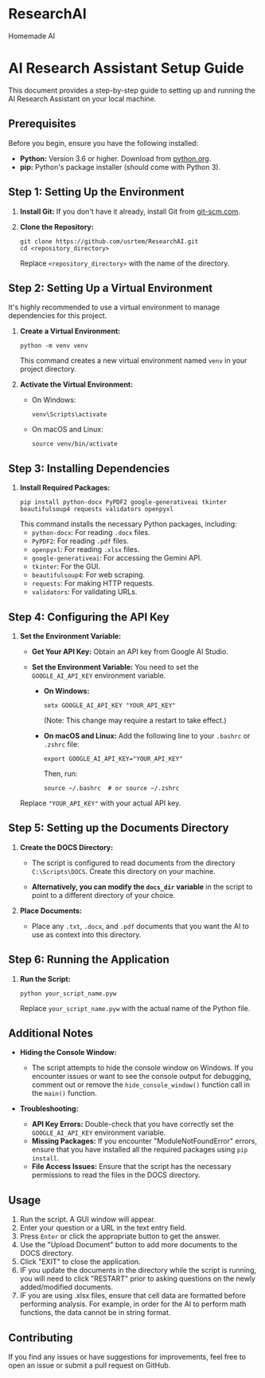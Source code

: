 # ResearchAI
Homemade AI
# AI Research Assistant Setup Guide

This document provides a step-by-step guide to setting up and running the AI Research Assistant on your local machine.

## Prerequisites

Before you begin, ensure you have the following installed:

*   **Python:** Version 3.6 or higher. Download from [python.org](https://www.python.org/downloads/).
*   **pip:** Python's package installer (should come with Python 3).

## Step 1: Setting Up the Environment

1.  **Install Git:** If you don't have it already, install Git from [git-scm.com](https://git-scm.com/).

2.  **Clone the Repository:**
    ```
    git clone https://github.com/usrtem/ResearchAI.git
    cd <repository_directory>
    ```
    Replace `<repository_directory>` with the name of the directory.

## Step 2: Setting Up a Virtual Environment

It's highly recommended to use a virtual environment to manage dependencies for this project.

1.  **Create a Virtual Environment:**
    ```
    python -m venv venv
    ```
    This command creates a new virtual environment named `venv` in your project directory.

2.  **Activate the Virtual Environment:**
    *   On Windows:
        ```
        venv\Scripts\activate
        ```
    *   On macOS and Linux:
        ```
        source venv/bin/activate
        ```

## Step 3: Installing Dependencies

1.  **Install Required Packages:**
    ```
    pip install python-docx PyPDF2 google-generativeai tkinter beautifulsoup4 requests validators openpyxl
    ```
    This command installs the necessary Python packages, including:
    *   `python-docx`: For reading `.docx` files.
    *   `PyPDF2`: For reading `.pdf` files.
    *   `openpyxl`: For reading `.xlsx` files.
    *   `google-generativeai`: For accessing the Gemini API.
    *   `tkinter`: For the GUI.
    *   `beautifulsoup4`: For web scraping.
    *   `requests`: For making HTTP requests.
    *   `validators`: For validating URLs.

## Step 4: Configuring the API Key

1.  **Set the Environment Variable:**

    *   **Get Your API Key:** Obtain an API key from Google AI Studio.

    *   **Set the Environment Variable:** You need to set the `GOOGLE_AI_API_KEY` environment variable.

        *   **On Windows:**
            ```
            setx GOOGLE_AI_API_KEY "YOUR_API_KEY"
            ```
            (Note: This change may require a restart to take effect.)

        *   **On macOS and Linux:**
            Add the following line to your `.bashrc` or `.zshrc` file:
            ```
            export GOOGLE_AI_API_KEY="YOUR_API_KEY"
            ```
            Then, run:
            ```
            source ~/.bashrc  # or source ~/.zshrc
            ```

    Replace `"YOUR_API_KEY"` with your actual API key.

## Step 5: Setting up the Documents Directory

1.  **Create the DOCS Directory:**

    *   The script is configured to read documents from the directory `C:\Scripts\DOCS`. Create this directory on your machine.

    *   **Alternatively, you can modify the `docs_dir` variable** in the script to point to a different directory of your choice.

2.  **Place Documents:**

    *   Place any `.txt`, `.docx`, and `.pdf` documents that you want the AI to use as context into this directory.

## Step 6: Running the Application

1.  **Run the Script:**
    ```
    python your_script_name.pyw
    ```
    Replace `your_script_name.pyw` with the actual name of the Python file.

## Additional Notes

*   **Hiding the Console Window:**
    *   The script attempts to hide the console window on Windows. If you encounter issues or want to see the console output for debugging, comment out or remove the `hide_console_window()` function call in the `main()` function.

*   **Troubleshooting:**
    *   **API Key Errors:** Double-check that you have correctly set the `GOOGLE_AI_API_KEY` environment variable.
    *   **Missing Packages:** If you encounter "ModuleNotFoundError" errors, ensure that you have installed all the required packages using `pip install`.
    *   **File Access Issues:** Ensure that the script has the necessary permissions to read the files in the DOCS directory.

## Usage

1.  Run the script. A GUI window will appear.
2.  Enter your question or a URL in the text entry field.
3.  Press `Enter` or click the appropriate button to get the answer.
4.  Use the "Upload Document" button to add more documents to the DOCS directory.
5.  Click "EXIT" to close the application.
6.  IF you update the documents in the directory while the script is running, you will need to click "RESTART" prior to asking questions on the newly added/modified documents.
7.  IF you are using .xlsx files, ensure that cell data are formatted before performing analysis. For example, in order for the AI to perform math functions, the data cannot be in string format.

## Contributing

If you find any issues or have suggestions for improvements, feel free to open an issue or submit a pull request on GitHub.
